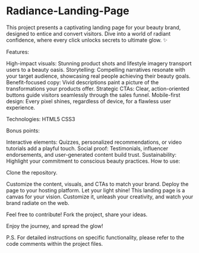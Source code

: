 # Radiance-Landing-Page
This project presents a captivating landing page for your beauty brand, designed to entice and convert visitors. Dive into a world of radiant confidence, where every click unlocks secrets to ultimate glow. ✨

Features:

High-impact visuals: Stunning product shots and lifestyle imagery transport users to a beauty oasis.
Storytelling: Compelling narratives resonate with your target audience, showcasing real people achieving their beauty goals.
Benefit-focused copy: Vivid descriptions paint a picture of the transformations your products offer.
Strategic CTAs: Clear, action-oriented buttons guide visitors seamlessly through the sales funnel.
Mobile-first design: Every pixel shines, regardless of device, for a flawless user experience.

Technologies:
HTML5
CSS3

Bonus points:

Interactive elements: Quizzes, personalized recommendations, or video tutorials add a playful touch.
Social proof: Testimonials, influencer endorsements, and user-generated content build trust.
Sustainability: Highlight your commitment to conscious beauty practices.
How to use:

Clone the repository.

Customize the content, visuals, and CTAs to match your brand.
Deploy the page to your hosting platform.
Let your light shine! This landing page is a canvas for your vision. Customize it, unleash your creativity, and watch your brand radiate on the web.

Feel free to contribute! Fork the project, share your ideas.

Enjoy the journey, and spread the glow!

P.S. For detailed instructions on specific functionality, please refer to the code comments within the project files.
